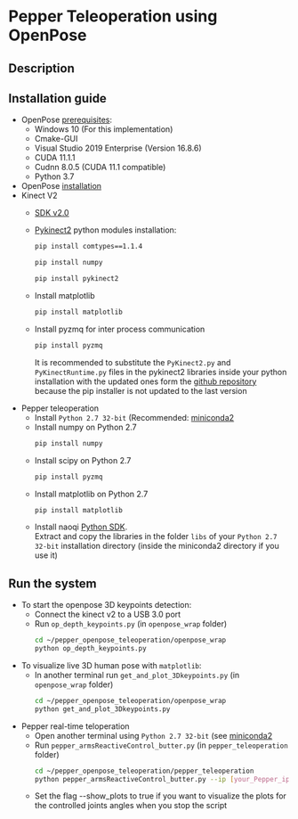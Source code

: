 # Pepper Teleoperation using OpenPose
## Description

## Installation guide
* OpenPose [prerequisites](https://github.com/CMU-Perceptual-Computing-Lab/openpose/blob/master/doc/installation/1_prerequisites.md):
    * Windows 10 (For this implementation)
    * Cmake-GUI
    * Visual Studio 2019 Enterprise (Version 16.8.6)
    * CUDA 11.1.1
    * Cudnn 8.0.5 (CUDA 11.1 compatible)
    * Python 3.7
* OpenPose [installation](https://github.com/CMU-Perceptual-Computing-Lab/openpose/blob/master/doc/installation/0_index.md#compiling-and-running-openpose-from-source)
* Kinect V2
    * [SDK v2.0](https://www.microsoft.com/en-us/download/details.aspx?id=44561)
    * [Pykinect2](https://github.com/Kinect/PyKinect2) python modules installation:
        ```bash
        pip install comtypes==1.1.4
        ```
        ```bash
        pip install numpy
        ```
        ```bash
        pip install pykinect2
        ```
    * Install matplotlib 
        ```bash
        pip install matplotlib
        ```
     * Install pyzmq for inter process communication
        ```bash
        pip install pyzmq
        ```
        
        It is recommended to substitute the `PyKinect2.py` and `PyKinectRuntime.py` files in the pykinect2 libraries inside your python installation with the updated ones form the [github repository](https://github.com/Kinect/PyKinect2) because the pip installer is not updated to the last version 
* Pepper teleoperation
    * Install `Python 2.7 32-bit` (Recommended: [miniconda2](https://repo.anaconda.com/miniconda/Miniconda2-latest-Windows-x86.exe)
    * Install numpy on Python 2.7
        ```bash
        pip install numpy
        ```
    * Install scipy on Python 2.7
        ```bash
        pip install pyzmq
        ```
    * Install matplotlib on Python 2.7
        ```bash
        pip install matplotlib
        ```
    * Install naoqi [Python SDK](https://developer.softbankrobotics.com/pepper-2-5/downloads/pepper-naoqi-25-downloads-windows).\
    Extract and copy the libraries in the folder `libs` of your `Python 2.7 32-bit` installation directory (inside the miniconda2 directory if you use it)

## Run the system
* To start the openpose 3D keypoints detection:
    * Connect the kinect v2 to a USB 3.0 port
    * Run `op_depth_keypoints.py` (in `openpose_wrap` folder)
        ```bash
        cd ~/pepper_openpose_teleoperation/openpose_wrap
        python op_depth_keypoints.py
        ```
* To visualize live 3D human pose with `matplotlib`:
    * In another terminal  run `get_and_plot_3Dkeypoints.py` (in `openpose_wrap` folder)
        ```bash
        cd ~/pepper_openpose_teleoperation/openpose_wrap
        python get_and_plot_3Dkeypoints.py
        ```
* Pepper real-time teloperation
    * Open another terminal using `Python 2.7 32-bit` (see [miniconda2](https://repo.anaconda.com/miniconda/Miniconda2-latest-Windows-x86.exe)
    * Run `pepper_armsReactiveControl_butter.py` (in `pepper_teleoperation` folder)
        ```bash
        cd ~/pepper_openpose_teleoperation/pepper_teleoperation
        python pepper_armsReactiveControl_butter.py --ip [your_Pepper_ip]
        ```
    * Set the flag --show_plots to true if you want to visualize the plots for the controlled joints angles when you stop the script
    
   